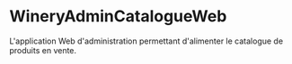 WineryAdminCatalogueWeb
=======================

L'application Web d'administration permettant d'alimenter le catalogue de produits en vente.
